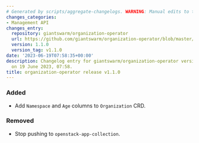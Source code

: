 ```yaml
---
# Generated by scripts/aggregate-changelogs. WARNING: Manual edits to this files will be overwritten.
changes_categories:
- Management API
changes_entry:
  repository: giantswarm/organization-operator
  url: https://github.com/giantswarm/organization-operator/blob/master/CHANGELOG.md#110---2023-06-19
  version: 1.1.0
  version_tag: v1.1.0
date: '2023-06-19T07:58:35+00:00'
description: Changelog entry for giantswarm/organization-operator version 1.1.0, published
  on 19 June 2023, 07:58.
title: organization-operator release v1.1.0
---
```


### Added
- Add `Namespace` and `Age` columns to `Organization` CRD.
### Removed
- Stop pushing to `openstack-app-collection`.
